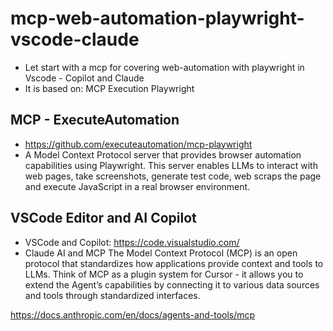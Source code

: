 # mcp-web-automation-playwright-vscode-claude
- Let start with a mcp for covering web-automation with playwright in Vscode - Copilot and Claude
- It is based on: MCP Execution Playwright

## MCP - ExecuteAutomation
- https://github.com/executeautomation/mcp-playwright
- A Model Context Protocol server that provides browser automation capabilities using Playwright. This server enables LLMs to interact with web pages, take screenshots, generate test code, web scraps the page and execute JavaScript in a real browser environment.

## VSCode Editor and AI Copilot
- VSCode and Copilot: https://code.visualstudio.com/
- Claude AI and MCP
The Model Context Protocol (MCP) is an open protocol that standardizes how applications provide context and tools to LLMs. Think of MCP as a plugin system for Cursor - it allows you to extend the Agent’s capabilities by connecting it to various data sources and tools through standardized interfaces.

https://docs.anthropic.com/en/docs/agents-and-tools/mcp

